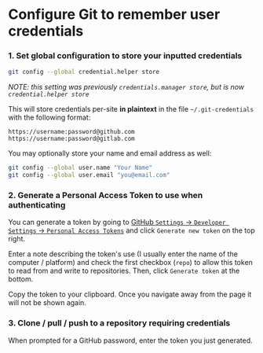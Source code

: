 # Configure Git to remember user credentials
### 1. Set global configuration to store your inputted credentials
```bash
git config --global credential.helper store
```
*NOTE: this setting was previously `credentials.manager store`, but is now `credential.helper store`*

This will store credentials per-site **in plaintext** in the file `~/.git-credentials` with the following format:
```
https://username:password@github.com
https://username:password@gitlab.com
```

You may optionally store your name and email address as well:
```bash
git config --global user.name "Your Name"
git config --global user.email "you@email.com"
```

### 2. Generate a Personal Access Token to use when authenticating
You can generate a token by going to [GitHub `Settings` -> `Developer Settings` -> `Personal Access Tokens`](https://github.com/settings/tokens) and click `Generate new token` on the top right. 

Enter a note describing the token's use (I usually enter the name of the computer / platform) and check the first checkbox (`repo`) to allow this token to read from and write to repositories. Then, click `Generate token` at the bottom.

Copy the token to your clipboard. Once you navigate away from the page it will not be shown again.

### 3. Clone / pull / push to a repository requiring credentials
When prompted for a GitHub password, enter the token you just generated.
